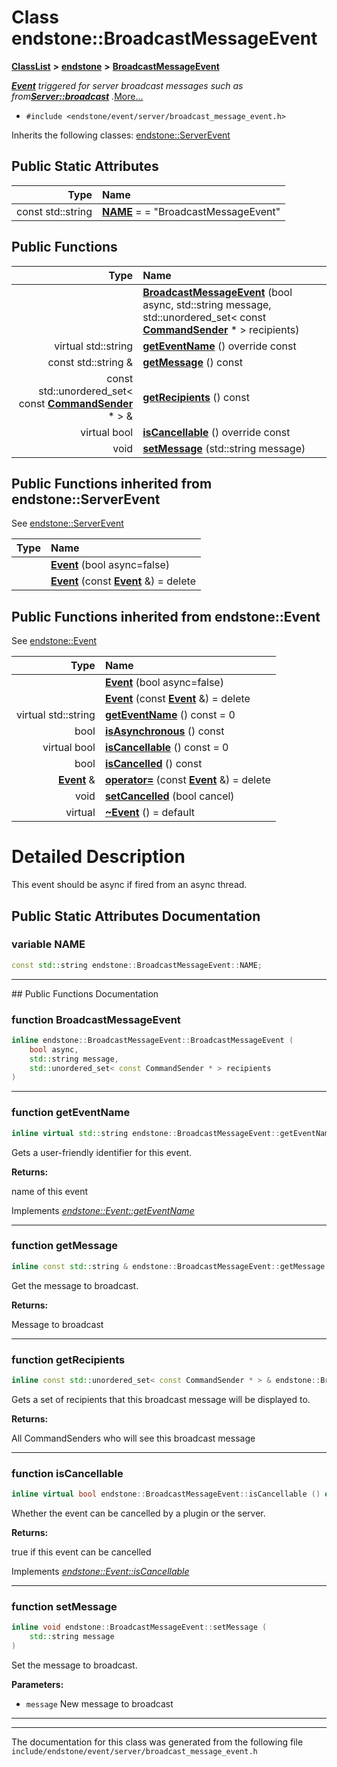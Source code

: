 

# Class endstone::BroadcastMessageEvent



[**ClassList**](annotated.md) **>** [**endstone**](namespaceendstone.md) **>** [**BroadcastMessageEvent**](classendstone_1_1BroadcastMessageEvent.md)



[_**Event**_](classendstone_1_1Event.md) _triggered for server broadcast messages such as from_[_**Server::broadcast**_](classendstone_1_1Server.md#function-broadcast) _._[More...](#detailed-description)

* `#include <endstone/event/server/broadcast_message_event.h>`



Inherits the following classes: [endstone::ServerEvent](classendstone_1_1ServerEvent.md)
































## Public Static Attributes

| Type | Name |
| ---: | :--- |
|  const std::string | [**NAME**](#variable-name)   = = "BroadcastMessageEvent"<br> |










































## Public Functions

| Type | Name |
| ---: | :--- |
|   | [**BroadcastMessageEvent**](#function-broadcastmessageevent) (bool async, std::string message, std::unordered\_set&lt; const [**CommandSender**](classendstone_1_1CommandSender.md) \* &gt; recipients) <br> |
| virtual std::string | [**getEventName**](#function-geteventname) () override const<br> |
|  const std::string & | [**getMessage**](#function-getmessage) () const<br> |
|  const std::unordered\_set&lt; const [**CommandSender**](classendstone_1_1CommandSender.md) \* &gt; & | [**getRecipients**](#function-getrecipients) () const<br> |
| virtual bool | [**isCancellable**](#function-iscancellable) () override const<br> |
|  void | [**setMessage**](#function-setmessage) (std::string message) <br> |


## Public Functions inherited from endstone::ServerEvent

See [endstone::ServerEvent](classendstone_1_1ServerEvent.md)

| Type | Name |
| ---: | :--- |
|   | [**Event**](classendstone_1_1ServerEvent.md#function-event-12) (bool async=false) <br> |
|   | [**Event**](classendstone_1_1ServerEvent.md#function-event-22) (const [**Event**](classendstone_1_1Event.md) &) = delete<br> |


## Public Functions inherited from endstone::Event

See [endstone::Event](classendstone_1_1Event.md)

| Type | Name |
| ---: | :--- |
|   | [**Event**](classendstone_1_1Event.md#function-event-12) (bool async=false) <br> |
|   | [**Event**](classendstone_1_1Event.md#function-event-22) (const [**Event**](classendstone_1_1Event.md) &) = delete<br> |
| virtual std::string | [**getEventName**](classendstone_1_1Event.md#function-geteventname) () const = 0<br> |
|  bool | [**isAsynchronous**](classendstone_1_1Event.md#function-isasynchronous) () const<br> |
| virtual bool | [**isCancellable**](classendstone_1_1Event.md#function-iscancellable) () const = 0<br> |
|  bool | [**isCancelled**](classendstone_1_1Event.md#function-iscancelled) () const<br> |
|  [**Event**](classendstone_1_1Event.md) & | [**operator=**](classendstone_1_1Event.md#function-operator) (const [**Event**](classendstone_1_1Event.md) &) = delete<br> |
|  void | [**setCancelled**](classendstone_1_1Event.md#function-setcancelled) (bool cancel) <br> |
| virtual  | [**~Event**](classendstone_1_1Event.md#function-event) () = default<br> |
















































































# Detailed Description


This event should be async if fired from an async thread. 


    
## Public Static Attributes Documentation




### variable NAME 

```C++
const std::string endstone::BroadcastMessageEvent::NAME;
```




<hr>
## Public Functions Documentation




### function BroadcastMessageEvent 

```C++
inline endstone::BroadcastMessageEvent::BroadcastMessageEvent (
    bool async,
    std::string message,
    std::unordered_set< const CommandSender * > recipients
) 
```




<hr>



### function getEventName 


```C++
inline virtual std::string endstone::BroadcastMessageEvent::getEventName () override const
```



Gets a user-friendly identifier for this event.




**Returns:**

name of this event 





        
Implements [*endstone::Event::getEventName*](classendstone_1_1Event.md#function-geteventname)


<hr>



### function getMessage 


```C++
inline const std::string & endstone::BroadcastMessageEvent::getMessage () const
```



Get the message to broadcast.




**Returns:**

Message to broadcast 





        

<hr>



### function getRecipients 


```C++
inline const std::unordered_set< const CommandSender * > & endstone::BroadcastMessageEvent::getRecipients () const
```



Gets a set of recipients that this broadcast message will be displayed to.




**Returns:**

All CommandSenders who will see this broadcast message 





        

<hr>



### function isCancellable 


```C++
inline virtual bool endstone::BroadcastMessageEvent::isCancellable () override const
```



Whether the event can be cancelled by a plugin or the server.




**Returns:**

true if this event can be cancelled 





        
Implements [*endstone::Event::isCancellable*](classendstone_1_1Event.md#function-iscancellable)


<hr>



### function setMessage 


```C++
inline void endstone::BroadcastMessageEvent::setMessage (
    std::string message
) 
```



Set the message to broadcast.




**Parameters:**


* `message` New message to broadcast 




        

<hr>

------------------------------
The documentation for this class was generated from the following file `include/endstone/event/server/broadcast_message_event.h`

